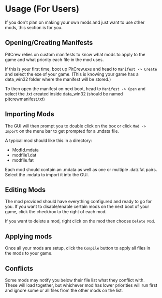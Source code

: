 ﻿# Usage (For Users)

If you don't plan on making your own mods and just want to use other mods, this section is for you.

## Opening/Creating Manifests

PitCrew relies on custom manifests to know what mods to apply to the game and what priority each file in the mod uses. 

If this is your first time, boot up PitCrew.exe and head to `Manifest -> Create` and select the exe of your game. 
(This is knowing your game has a data_win32 folder where the manifest will be stored.)

To then open the manifest on next boot, head to `Manifest -> Open` and select the .txt created inside data_win32 (should be named pitcrewmanifest.txt)

## Importing Mods
The GUI will then prompt you to double click on the box or click `Mod -> Import` on the menu bar to get prompted for a .mdata file.

A typical mod should like this in a directory:

- ModId.mdata
- modfile1.dat
- modfile.fat

Each mod should contain an .mdata as well as one or multiple .dat/.fat pairs. Select the .mdata to import it into the GUI.

## Editing Mods
The mod provided should have everything configured and ready to go for you. If you want to disable/enable certain mods on the next boot of your game, click the checkbox to the right of each mod.

If you want to delete a mod, right click on the mod then choose `Delete Mod`.

## Applying mods
Once all your mods are setup, click the `Compile` button to apply all files in the mods to your game.

## Conflicts

Some mods may notify you below their file list what they conflict with. These will load together, but whichever mod has lower priorities will run first and ignore some or all files from the other mods on the list.
